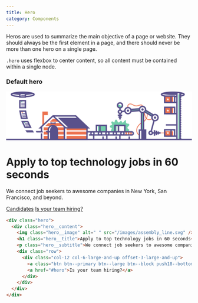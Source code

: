 ```yaml
---
title: Hero
category: Components
---
```


Heros are used to summarize the main objective of a page or website. They should always
be the first element in a page, and there should never be more than one hero on a single page.

`.hero` uses flexbox to center content, so all content must be contained within a single node.

### Default hero

<div class="hero border--top border--bottom">
  <div class="hero__content">
    <img class="hero__image" alt=" " src="/images/assembly_line.svg" />
    <h1 class="hero__title">Apply to top technology jobs in 60 seconds</h1>
    <p class="hero__subtitle">We connect job seekers to awesome companies in New York, San Francisco, and beyond.</p>
    <div class="row">
      <div class="col-12 col-6-large-and-up offset-3-large-and-up">
        <a class="btn btn--primary btn--large btn--block push18--bottom" href="#hero">Candidates</a>
        <a href="#hero">Is your team hiring?</a>
      </div>
    </div>
  </div>
</div>

```html
<div class="hero">
  <div class="hero__content">
    <img class="hero__image" alt=" " src="/images/assembly_line.svg" />
    <h1 class="hero__title">Apply to top technology jobs in 60 seconds</h1>
    <p class="hero__subtitle">We connect job seekers to awesome companies in New York, San Francisco, and beyond.</p>
    <div class="row">
      <div class="col-12 col-6-large-and-up offset-3-large-and-up">
        <a class="btn btn--primary btn--large btn--block push18--bottom" href="#hero">Candidates</a>
        <a href="#hero">Is your team hiring?</a>
      </div>
    </div>
  </div>
</div>
```
